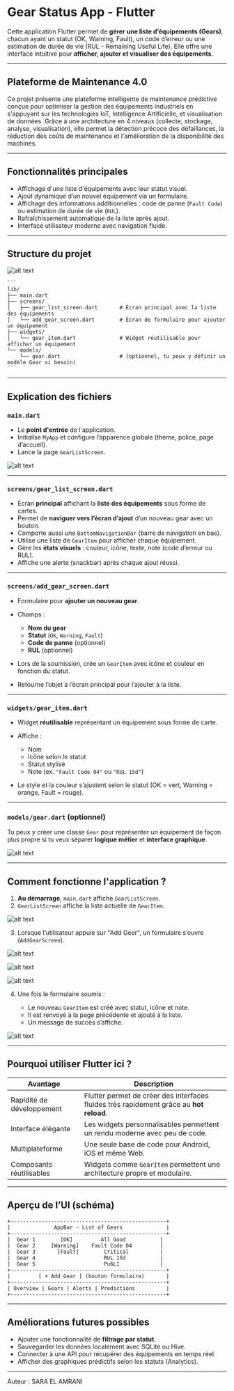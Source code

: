 # Gear Status App - Flutter
Cette application Flutter permet de **gérer une liste d’équipements (Gears)**, chacun ayant un statut (OK, Warning, Fault), un code d’erreur ou une estimation de durée de vie (RUL - Remaining Useful Life). Elle offre une interface intuitive pour **afficher, ajouter et visualiser des équipements**.

---

## Plateforme de Maintenance 4.0 
Ce projet présente une plateforme intelligente de maintenance prédictive conçue pour optimiser la gestion des équipements industriels en s'appuyant sur les technologies IoT, Intelligence Artificielle, et visualisation de données. Grâce à une architecture en 4 niveaux (collecte, stockage, analyse, visualisation), elle permet la détection précoce des défaillances, la réduction des coûts de maintenance et l'amélioration de la disponibilité des machines.

---

##  Fonctionnalités principales

*  Affichage d'une liste d'équipements avec leur statut visuel.
*  Ajout dynamique d’un nouvel équipement via un formulaire.
*  Affichage des informations additionnelles : code de panne (`Fault Code`) ou estimation de durée de vie (`RUL`).
*  Rafraîchissement automatique de la liste après ajout.
*  Interface utilisateur moderne avec navigation fluide.

---

##  Structure du projet

![alt text](captures/photo1.png)


    ```
    lib/
    ├── main.dart
    ├── screens/
    │   ├── gear_list_screen.dart       # Écran principal avec la liste des équipements
    │   └── add_gear_screen.dart        # Écran de formulaire pour ajouter un équipement
    ├── widgets/
    │   └── gear_item.dart              # Widget réutilisable pour afficher un équipement
    └── models/
        └── gear.dart                   # (optionnel, tu peux y définir un modèle Gear si besoin)
    ```

---

##  Explication des fichiers

### `main.dart`

* Le **point d'entrée** de l'application.
* Initialise `MyApp` et configure l’apparence globale (thème, police, page d’accueil).
* Lance la page `GearListScreen`.

![alt text](captures/photo2.png)

---

### `screens/gear_list_screen.dart`

* Écran **principal** affichant la **liste des équipements** sous forme de cartes.
* Permet de **naviguer vers l’écran d’ajout** d’un nouveau gear avec un bouton.
* Comporte aussi une `BottomNavigationBar` (barre de navigation en bas).
* Utilise une liste de `GearItem` pour afficher chaque équipement.
* Gère les **états visuels** : couleur, icône, texte, note (code d’erreur ou RUL).
* Affiche une alerte (snackbar) après chaque ajout réussi.

---

### `screens/add_gear_screen.dart`

* Formulaire pour **ajouter un nouveau gear**.
* Champs :

  * **Nom du gear**
  * **Statut** (`OK`, `Warning`, `Fault`)
  * **Code de panne** (optionnel)
  * **RUL** (optionnel)
* Lors de la soumission, crée un `GearItem` avec icône et couleur en fonction du statut.
* Retourne l’objet à l’écran principal pour l’ajouter à la liste.

---

### `widgets/gear_item.dart`

* Widget **réutilisable** représentant un équipement sous forme de carte.
* Affiche :

  * Nom
  * Icône selon le statut
  * Statut stylisé
  * Note (ex. `"Fault Code 04"` ou `"RUL 15d"`)
* Le style et la couleur s’ajustent selon le statut (OK = vert, Warning = orange, Fault = rouge).

---

### `models/gear.dart` (optionnel)

Tu peux y créer une classe `Gear` pour représenter un équipement de façon plus propre si tu veux séparer **logique métier** et **interface graphique**. 

![alt text](captures/photo3.png)

---

##  Comment fonctionne l'application ?

1. **Au démarrage**, `main.dart` affiche `GearListScreen`.
2. `GearListScreen` affiche la liste actuelle de `GearItem`.

![alt text](captures/photo4.png)

3. Lorsque l’utilisateur appuie sur "Add Gear", un formulaire s’ouvre (`AddGearScreen`).

![alt text](captures/photo5.png)

![alt text](captures/photo6.png)

![alt text](captures/photo7.png) 

4. Une fois le formulaire soumis :

   * Le nouveau `GearItem` est créé avec statut, icône et note.
   * Il est renvoyé à la page précédente et ajouté à la liste.
   * Un message de succès s’affiche.

![alt text](captures/photo8.png)

---

##  Pourquoi utiliser Flutter ici ?

| Avantage                     | Description                                                                             |
| ---------------------------- | --------------------------------------------------------------------------------------- |
|  Rapidité de développement | Flutter permet de créer des interfaces fluides très rapidement grâce au **hot reload**.   |
|  Interface élégante        | Les widgets personnalisables permettent un rendu moderne avec peu de code.                |
|  Multiplateforme           | Une seule base de code pour Android, iOS et même Web.                                     |
|  Composants réutilisables  | Widgets comme `GearItem` permettent une architecture propre et modulaire.                 |

---

##  Aperçu de l’UI (schéma)

```
+--------------------------------------------------+
|              AppBar - List of Gears              |
+--------------------------------------------------+
|  Gear 1        [OK]         All Good           |
|  Gear 2     [Warning]    Fault Code 04         |
|  Gear 3       [Fault]        Critical          |
|  Gear 4                      RUL 15d           |
|  Gear 5                      Pu6L1             |
+--------------------------------------------------+
|         [ + Add Gear ] (bouton formulaire)       |
+--------------------------------------------------+
| Overview | Gears | Alerts | Predictions          |
+--------------------------------------------------+
```

---

##  Améliorations futures possibles

*  Ajouter une fonctionnalité de **filtrage par statut**.
*  Sauvegarder les données localement avec SQLite ou Hive.
*  Connecter à une API pour récupérer des équipements en temps réel.
*  Afficher des graphiques prédictifs selon les statuts (Analytics).

---

Auteur : SARA EL AMRANI

